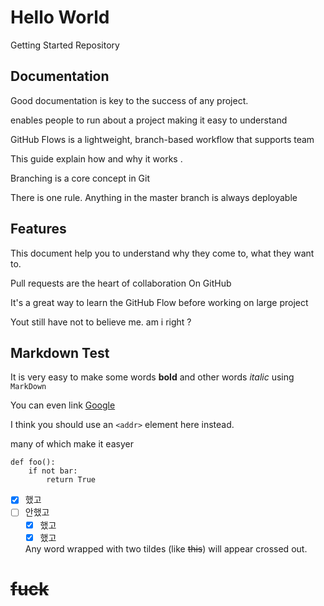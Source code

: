 # Hello World
Getting Started Repository

## Documentation

Good documentation is key to the success of any project.

enables people to run about a project
making it easy to understand

GitHub Flows is a lightweight, branch-based workflow that supports team 

This guide explain how and why it works .

Branching is a core concept in Git

There is one rule. Anything in the master branch is always deployable
## Features

This document help you to understand why they come to, what they want to.

Pull requests are the heart of collaboration On GitHub

It's a great way to learn the GitHub Flow before working on large project

Yout still have not to believe me. am i right ?

## Markdown Test

It is very easy to make some words **bold** and other words *italic* using `MarkDown`

You can even link [Google](http://google.com)

I think you should use an
`<addr>` element here instead.

many of which make it easyer

```
def foo():
    if not bar:
        return True
```

- [x] 했고
- [ ] 안했고  
  - [x] 했고  
  - [x] 했고
  
  Any word wrapped with two tildes (like ~~this~~) will appear crossed out.
  
# ~~fuck~~

